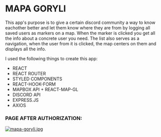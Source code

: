 # MAPA GORYLI

This app's purpose is to give a certain discord community a way to know eachother better
and let them know where they are from by logging all saved users as markers on a map.
When the marker is clicked you get all the info about a concrete user you need.
The list also serves as a navigation, when the user from it is clicked, the map
centers on them and displays all the info.

I used the following things to create this app:

- REACT
- REACT ROUTER
- STYLED COMPONENTS
- REACT-HOOK-FORM
- MAPBOX API + REACT-MAP-GL
- DISCORD API
- EXPRESS.JS
- AXIOS

### PAGE AFTER AUTHORIZATION:

[![mapa-goryli.jpg](https://i.postimg.cc/LXndnqsk/mapa-goryli.jpg)](https://postimg.cc/5YdKr2Lj)

